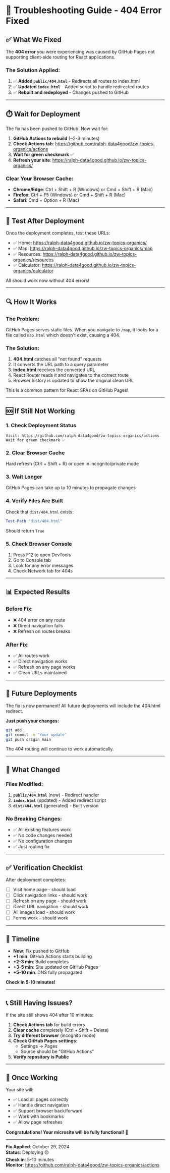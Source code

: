 # 🔧 Troubleshooting Guide - 404 Error Fixed

## ✅ What We Fixed

The **404 error** you were experiencing was caused by GitHub Pages not supporting client-side routing for React applications.

### The Solution Applied:

1. ✅ **Added `public/404.html`** - Redirects all routes to index.html
2. ✅ **Updated `index.html`** - Added script to handle redirected routes
3. ✅ **Rebuilt and redeployed** - Changes pushed to GitHub

---

## ⏱️ Wait for Deployment

The fix has been pushed to GitHub. Now wait for:

1. **GitHub Actions to rebuild** (~2-3 minutes)
2. **Check Actions tab**: https://github.com/ralph-data4good/zw-topics-organics/actions
3. **Wait for green checkmark** ✅
4. **Refresh your site**: https://ralph-data4good.github.io/zw-topics-organics/

### Clear Your Browser Cache:
- **Chrome/Edge**: Ctrl + Shift + R (Windows) or Cmd + Shift + R (Mac)
- **Firefox**: Ctrl + F5 (Windows) or Cmd + Shift + R (Mac)
- **Safari**: Cmd + Option + R (Mac)

---

## 🧪 Test After Deployment

Once the deployment completes, test these URLs:

- ✅ Home: https://ralph-data4good.github.io/zw-topics-organics/
- ✅ Map: https://ralph-data4good.github.io/zw-topics-organics/map
- ✅ Resources: https://ralph-data4good.github.io/zw-topics-organics/resources
- ✅ Calculator: https://ralph-data4good.github.io/zw-topics-organics/calculator

All should work now without 404 errors!

---

## 🔍 How It Works

### The Problem:
GitHub Pages serves static files. When you navigate to `/map`, it looks for a file called `map.html` which doesn't exist, causing a 404.

### The Solution:
1. **404.html** catches all "not found" requests
2. It converts the URL path to a query parameter
3. **index.html** receives the converted URL
4. React Router reads it and navigates to the correct route
5. Browser history is updated to show the original clean URL

This is a common pattern for React SPAs on GitHub Pages!

---

## 🆘 If Still Not Working

### 1. Check Deployment Status
```
Visit: https://github.com/ralph-data4good/zw-topics-organics/actions
Wait for green checkmark ✅
```

### 2. Clear Browser Cache
Hard refresh (Ctrl + Shift + R) or open in incognito/private mode

### 3. Wait Longer
GitHub Pages can take up to 10 minutes to propagate changes

### 4. Verify Files Are Built
Check that `dist/404.html` exists:
```powershell
Test-Path "dist/404.html"
```

Should return `True`

### 5. Check Browser Console
1. Press F12 to open DevTools
2. Go to Console tab
3. Look for any error messages
4. Check Network tab for 404s

---

## 📊 Expected Results

### Before Fix:
- ❌ 404 error on any route
- ❌ Direct navigation fails
- ❌ Refresh on routes breaks

### After Fix:
- ✅ All routes work
- ✅ Direct navigation works
- ✅ Refresh on any page works
- ✅ Clean URLs maintained

---

## 🔄 Future Deployments

The fix is now permanent! All future deployments will include the 404.html redirect.

**Just push your changes:**
```bash
git add .
git commit -m "Your update"
git push origin main
```

The 404 routing will continue to work automatically.

---

## 📝 What Changed

### Files Modified:
1. **`public/404.html`** (new) - Redirect handler
2. **`index.html`** (updated) - Added redirect script
3. **`dist/404.html`** (generated) - Built version

### No Breaking Changes:
- ✅ All existing features work
- ✅ No code changes needed
- ✅ No configuration changes
- ✅ Just routing fix

---

## ✅ Verification Checklist

After deployment completes:

- [ ] Visit home page - should load
- [ ] Click navigation links - should work
- [ ] Refresh on any page - should work
- [ ] Direct URL navigation - should work
- [ ] All images load - should work
- [ ] Forms work - should work

---

## 🎯 Timeline

- **Now**: Fix pushed to GitHub
- **+1 min**: GitHub Actions starts building
- **+2-3 min**: Build completes
- **+3-5 min**: Site updated on GitHub Pages
- **+5-10 min**: DNS fully propagated

**Check in 5-10 minutes!**

---

## 📞 Still Having Issues?

If the site still shows 404 after 10 minutes:

1. **Check Actions tab** for build errors
2. **Clear cache** completely (Ctrl + Shift + Delete)
3. **Try different browser** (incognito mode)
4. **Check GitHub Pages settings**:
   - Settings → Pages
   - Source should be "GitHub Actions"
5. **Verify repository is Public**

---

## 🎉 Once Working

Your site will:
- ✅ Load all pages correctly
- ✅ Handle direct navigation
- ✅ Support browser back/forward
- ✅ Work with bookmarks
- ✅ Allow page refreshes

**Congratulations! Your microsite will be fully functional!** 🚀

---

**Fix Applied**: October 29, 2024  
**Status**: Deploying 🟡  
**Check in**: 5-10 minutes  
**Monitor**: https://github.com/ralph-data4good/zw-topics-organics/actions

